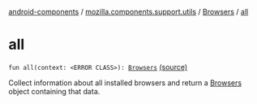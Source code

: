 [android-components](../../index.md) / [mozilla.components.support.utils](../index.md) / [Browsers](index.md) / [all](./all.md)

# all

`fun all(context: <ERROR CLASS>): `[`Browsers`](index.md) [(source)](https://github.com/mozilla-mobile/android-components/blob/master/components/support/utils/src/main/java/mozilla/components/support/utils/Browsers.kt#L281)

Collect information about all installed browsers and return a [Browsers](index.md) object containing that data.

